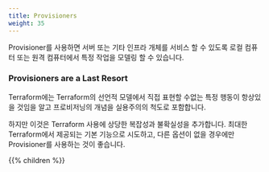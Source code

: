 ```yaml
---
title: Provisioners
weight: 35
---
```


Provisioner를 사용하면 서버 또는 기타 인프라 개체를 서비스 할 수 있도록 로컬 컴퓨터 또는 원격 컴퓨터에서 특정 작업을 모델링 할 수 있습니다.

### Provisioners are a Last Resort

Terraform에는 Terraform의 선언적 모델에서 직접 표현할 수없는 특정 행동이 항상있을 것임을 알고 프로비저닝의 개념을 실용주의의 척도로 포함합니다.

하지만 이것은 Terraform 사용에 상당한 복잡성과 불확실성을 추가합니다. 최대한 Terraform에서 제공되는 기본 기능으로 시도하고, 다른 옵션이 없을 경우에만 Provisioner를 사용하는 것이 좋습니다.

{{% children %}}
